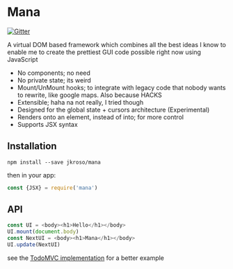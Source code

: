 # Mana

[![Gitter](https://badges.gitter.im/Join%20Chat.svg)](https://gitter.im/jkroso/mana?utm_source=badge&utm_medium=badge&utm_campaign=pr-badge)

A virtual DOM based framework which combines all the best ideas I know to enable me to create the prettiest GUI code possible right now using JavaScript

- No components; no need
- No private state; its weird
- Mount/UnMount hooks; to integrate with legacy code that nobody wants to rewrite, like google maps. Also because HACKS
- Extensible; haha na not really, I tried though
- Designed for the global state + cursors architecture (Experimental)
- Renders onto an element, instead of into; for more control
- Supports JSX syntax

## Installation

`npm install --save jkroso/mana`

then in your app:

```js
const {JSX} = require('mana')
```

## API

```js
const UI = <body><h1>Hello</h1></body>
UI.mount(document.body)
const NextUI = <body><h1>Mana</h1></body>
UI.update(NextUI)
```

see the [TodoMVC implementation](//github.com/jsiom/todomvc) for a better example
